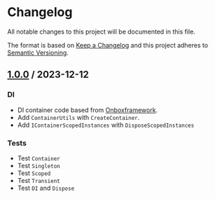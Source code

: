 # Changelog
All notable changes to this project will be documented in this file.

The format is based on [Keep a Changelog](http://keepachangelog.com/en/1.0.0/)
and this project adheres to [Semantic Versioning](http://semver.org/spec/v2.0.0.html).

## [1.0.0] / 2023-12-12
### DI
- DI container code based from [Onboxframework](https://github.com/engthiago/Onboxframework).
- Add `ContainerUtils` with `CreateContainer`.
- Add `IContainerScopedInstances` with `DisposeScopedInstances`
### Tests
- Test `Container`
- Test `Singleton`
- Test `Scoped`
- Test `Transient`
- Test `DI` and `Dispose`

[vNext]: ../../compare/1.0.0...HEAD
[1.0.0]: ../../compare/1.0.0